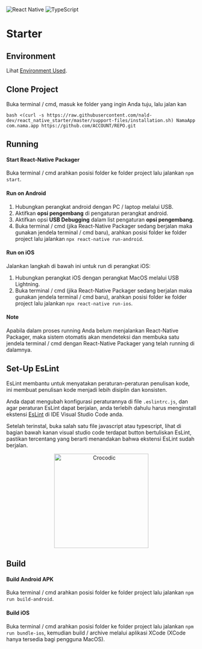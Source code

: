 <img alt="React Native" src="https://img.shields.io/badge/react_native%20-%2320232a.svg?&style=for-the-badge&logo=react&logoColor=%2361DAFB"/>
<img alt="TypeScript" src="https://img.shields.io/badge/typescript%20-%23007ACC.svg?&style=for-the-badge&logo=typescript&logoColor=white"/>

# Starter


## Environment

Lihat [Environment Used](./ENVIRONMENT_USED.md).

## Clone Project

Buka terminal / cmd, masuk ke folder yang ingin Anda tuju, lalu jalan kan

```bash <(curl -s https://raw.githubusercontent.com/nald-dev/react_native_starter/master/support-files/installation.sh) NamaApp com.nama.app https://github.com/ACCOUNT/REPO.git```

## Running


#### Start React-Native Packager

Buka terminal / cmd arahkan posisi folder ke folder project lalu jalankan ```npm start```.

#### Run on Android

1. Hubungkan perangkat android dengan PC / laptop melalui USB.
2. Aktifkan **opsi pengembang** di pengaturan perangkat android.
3. Aktifkan opsi **USB Debugging** dalam list pengaturan **opsi pengembang**.
4. Buka terminal / cmd (jika React-Native Packager sedang berjalan maka gunakan jendela terminal / cmd baru), arahkan posisi folder ke folder project lalu jalankan ```npx react-native run-android```.

#### Run on iOS

Jalankan langkah di bawah ini untuk run di perangkat iOS:
1. Hubungkan perangkat iOS dengan perangkat MacOS melalui USB Lightning.
2. Buka terminal / cmd (jika React-Native Packager sedang berjalan maka gunakan jendela terminal / cmd baru), arahkan posisi folder ke folder project lalu jalankan ```npx react-native run-ios```.

#### Note

Apabila dalam proses running Anda belum menjalankan React-Native Packager, maka sistem otomatis akan mendeteksi dan membuka satu jendela terminal / cmd dengan React-Native Packager yang telah running di dalamnya.


## Set-Up EsLint

EsLint membantu untuk menyatakan peraturan-peraturan penulisan kode, ini membuat penulisan kode menjadi lebih disiplin dan konsisten.

Anda dapat mengubah konfigurasi peraturannya di file ```.eslintrc.js```, dan agar peraturan EsLint dapat berjalan, anda terlebih dahulu harus menginstall ekstensi [EsLint](https://marketplace.visualstudio.com/items?itemName=dbaeumer.vscode-eslint) di IDE Visual Studio Code anda.

Setelah terinstal, buka salah satu file javascript atau typescript, lihat di bagian bawah kanan visual studio code terdapat button bertuliskan EsLint, pastikan tercentang yang berarti menandakan bahwa ekstensi EsLint sudah berjalan.

<p align="center">
  <img alt="Crocodic" src="./support-files/images/eslint.jpeg" width=250/>
</p>


## Build


#### Build Android APK

Buka terminal / cmd arahkan posisi folder ke folder project lalu jalankan ```npm run build-android```.

#### Build iOS

Buka terminal / cmd arahkan posisi folder ke folder project lalu jalankan ```npm run bundle-ios```, kemudian build / archive melalui aplikasi XCode (XCode hanya tersedia bagi pengguna MacOS).